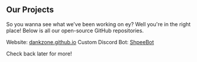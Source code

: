 ## Our Projects
So you wanna see what we've been working on ey? Well you're in the right place!
Below is all our open-source GitHub repositories.

Website: [dankzone.github.io](https://github.com/DankZone/dankzone.github.io) 
Custom Discord Bot: [ShpeeBot](https://github.com/DankZone/ShpeeBot)

Check back later for more!
